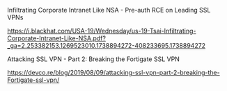 Infiltrating Corporate Intranet Like NSA - Pre-auth RCE on Leading SSL VPNs

https://i.blackhat.com/USA-19/Wednesday/us-19-Tsai-Infiltrating-Corporate-Intranet-Like-NSA.pdf?_ga=2.253382153.1269523010.1738894272-408233695.1738894272

Attacking SSL VPN - Part 2: Breaking the Fortigate SSL VPN

https://devco.re/blog/2019/08/09/attacking-ssl-vpn-part-2-breaking-the-Fortigate-ssl-vpn/